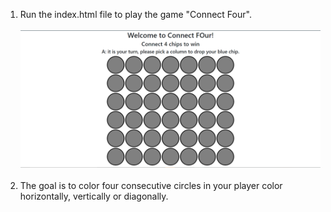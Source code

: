 1. Run the index.html file to play the game "Connect Four".<br><br>
<img src="image.png"><br><br>
2. The goal is to color four consecutive circles in your player color horizontally, vertically or diagonally.

